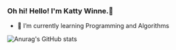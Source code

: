 ### Oh hi! Hello! I'm Katty Winne.👋

- 🌱 I’m currently learning Programming and Algorithms

![Anurag's GitHub stats](https://github-readme-stats.vercel.app/api?username=Winnelofi&show_icons=true&theme=radical)



